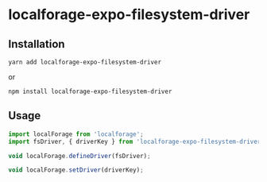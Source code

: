 # localforage-expo-filesystem-driver

## Installation

`yarn add localforage-expo-filesystem-driver`

or

`npm install localforage-expo-filesystem-driver`

## Usage

```typescript
import localForage from 'localforage';
import fsDriver, { driverKey } from 'localforage-expo-filesystem-driver';

void localForage.defineDriver(fsDriver);

void localForage.setDriver(driverKey);
```
